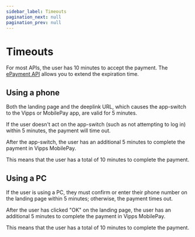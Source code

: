 ```yaml
---
sidebar_label: Timeouts
pagination_next: null
pagination_prev: null
---
```


# Timeouts

For most APIs, the user has 10 minutes to accept the payment.
The
[ePayment API](https://developer.vippsmobilepay.com/docs/APIs/epayment-api/features/long-living-payments)
allows you to extend the expiration time.

## Using a phone

Both the landing page and the deeplink URL, which causes the app-switch to the Vipps or MobilePay app, are valid for 5 minutes.

If the user doesn't act on the app-switch (such as not attempting to log in)
 within 5 minutes, the payment will time out.

After the app-switch, the user has an additional 5 minutes to complete the
payment in Vipps MobilePay.

This means that the user has a total of 10 minutes to complete the payment.

## Using a PC

If the user is using a PC, they must confirm or enter their phone number on
the landing page within 5 minutes; otherwise, the payment times out.

After the user has clicked "OK" on the landing page, the user
has an additional 5 minutes to complete the payment in Vipps MobilePay.

This means that the user has a total of 10 minutes to complete the payment.
